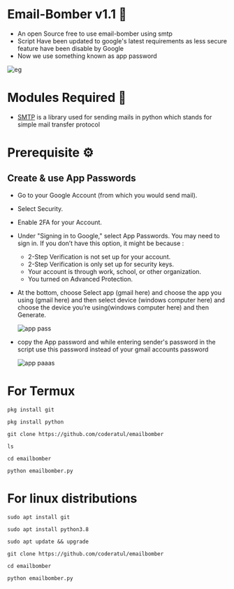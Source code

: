 # Email-Bomber v1.1 📧
- An open Source free to use email-bomber using smtp
- Script Have been updated to google's latest requirements as less secure feature have been disable by Google
- Now we use something known as app password 

![eg](https://user-images.githubusercontent.com/72141859/189071701-9adbfbd6-bfe8-4f79-a7bd-71a7f4005ad5.png)

# Modules Required 📗
- <a href="https://docs.python.org/3/library/smtplib.html"> SMTP</a> is a library used for sending mails in python which stands for simple mail transfer protocol

#  Prerequisite ⚙️
## Create & use App Passwords

- Go to your Google Account (from which you would send mail).
- Select Security.

- Enable 2FA for your Account.

- Under "Signing in to Google," select App Passwords. You may need to sign in. If you don’t have this option, it might be because :
  -  2-Step Verification is not set up for your account.
  - 2-Step Verification is only set up for security keys.
  - Your account is through work, school, or other organization.
  - You turned on Advanced Protection.

- At the bottom, choose Select app (gmail here) and choose the app you using (gmail here) and then select
  device (windows computer here) and choose the device you’re using(windows computer here) and then Generate.
  
  ![app pass](https://user-images.githubusercontent.com/72141859/189069975-1898d162-e3a9-4cab-b1a0-c95963e65268.png)  
- copy the App password and while entering sender's password in the script use this password instead of your gmail accounts password 

  ![app paaas](https://user-images.githubusercontent.com/72141859/189070691-8a5734a7-9272-493a-b9b1-4997d90d8deb.png)


# For Termux
```
pkg install git
```
```
pkg install python
```
```
git clone https://github.com/coderatul/emailbomber
```
```
ls
```
```
cd emailbomber
```
```
python emailbomber.py
```

# For linux distributions
```
sudo apt install git
```
```
sudo apt install python3.8
```
```
sudo apt update && upgrade 
```
```
git clone https://github.com/coderatul/emailbomber
```
```
cd emailbomber
```
```
python emailbomber.py
```
